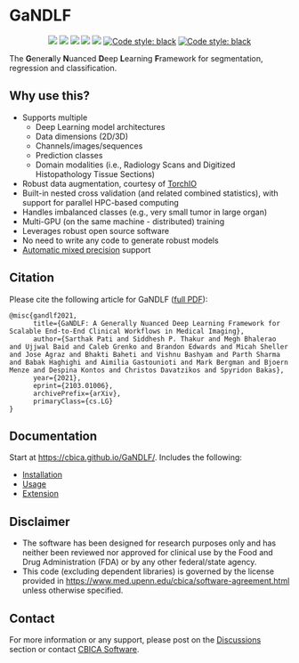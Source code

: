# GaNDLF

<p align="center">
  <a href="https://github.com/CBICA/GaNDLF/actions/workflows/python-test.yml" alt="Build Status"><img src="https://github.com/CBICA/GaNDLF/actions/workflows/python-test.yml/badge.svg" /></a>
  <a href="https://github.com/CBICA/GaNDLF/actions/workflows/codeql-analysis.yml" alt="Code Analysis"><img src="https://github.com/CBICA/GaNDLF/workflows/CodeQL/badge.svg" /></a>
  <a href="https://github.com/CBICA/GaNDLF/discussions" alt="Issues"><img src="https://img.shields.io/badge/Support-Discussion-blue" /></a>
  <a href="https://arxiv.org/abs/2103.01006" alt="Citation"><img src="https://img.shields.io/badge/Cite-citation-lightblue" /></a>
  <a href="https://anaconda.org/conda-forge/gandlf" alt="Install"><img src="https://anaconda.org/conda-forge/gandlf/badges/installer/conda.svg" /></a>
  <a href="https://github.com/psf/black"><img alt="Code style: black" src="https://img.shields.io/badge/Code%20Style-black-000000.svg"></a>
  <a href="https://www.codacy.com/gh/CBICA/GaNDLF/dashboard?utm_source=github.com&amp;utm_medium=referral&amp;utm_content=CBICA/GaNDLF&amp;utm_campaign=Badge_Grade"><img alt="Code style: black" src="https://app.codacy.com/project/badge/Grade/8f8b77f62ad843709534e4ed66ad0b5a"></a>
</p>

The **G**ener**a**lly **N**uanced **D**eep **L**earning **F**ramework for segmentation, regression and classification.

## Why use this?

- Supports multiple
  - Deep Learning model architectures
  - Data dimensions (2D/3D)
  - Channels/images/sequences 
  - Prediction classes
  - Domain modalities (i.e., Radiology Scans and Digitized Histopathology Tissue Sections)
- Robust data augmentation, courtesy of [TorchIO](https://github.com/fepegar/torchio/)  
- Built-in nested cross validation (and related combined statistics), with support for parallel HPC-based computing
- Handles imbalanced classes (e.g., very small tumor in large organ)
- Multi-GPU (on the same machine - distributed) training
- Leverages robust open source software
- No need to write any code to generate robust models
- [Automatic mixed precision](https://pytorch.org/blog/accelerating-training-on-nvidia-gpus-with-pytorch-automatic-mixed-precision/) support

## Citation

Please cite the following article for GaNDLF ([full PDF](https://arxiv.org/abs/2103.01006)):

```
@misc{gandlf2021,
      title={GaNDLF: A Generally Nuanced Deep Learning Framework for Scalable End-to-End Clinical Workflows in Medical Imaging}, 
      author={Sarthak Pati and Siddhesh P. Thakur and Megh Bhalerao and Ujjwal Baid and Caleb Grenko and Brandon Edwards and Micah Sheller and Jose Agraz and Bhakti Baheti and Vishnu Bashyam and Parth Sharma and Babak Haghighi and Aimilia Gastounioti and Mark Bergman and Bjoern Menze and Despina Kontos and Christos Davatzikos and Spyridon Bakas},
      year={2021},
      eprint={2103.01006},
      archivePrefix={arXiv},
      primaryClass={cs.LG}
}
```

## Documentation

Start at https://cbica.github.io/GaNDLF/. Includes the following:
- [Installation](https://cbica.github.io/GaNDLF/setup)
- [Usage](https://cbica.github.io/GaNDLF/usage)
- [Extension](https://cbica.github.io/GaNDLF/extending)

## Disclaimer
- The software has been designed for research purposes only and has neither been reviewed nor approved for clinical use by the Food and Drug Administration (FDA) or by any other federal/state agency.
- This code (excluding dependent libraries) is governed by the license provided in https://www.med.upenn.edu/cbica/software-agreement.html unless otherwise specified.

## Contact
For more information or any support, please post on the [Discussions](https://github.com/CBICA/GaNDLF/discussions) section or contact <a href="mailto:gandlf@cbica.upenn.edu">CBICA Software</a>.

